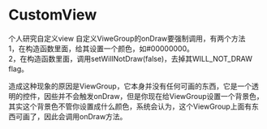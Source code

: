 # CustomView
个人研究自定义view
自定义ViweGroup的onDraw要强制调用，有两个方法<br>
1，在构造函数里面，给其设置一个颜色，如#00000000。<br>
2，在构造函数里面，调用setWillNotDraw(false)，去掉其WILL_NOT_DRAW flag。<br>


造成这种现象的原因是ViewGroup，它本身并没有任何可画的东西，它是一个透明的控件，因些并不会触发onDraw，但是你现在给ViewGroup设置一个背景色，其实这个背景色不管你设置成什么颜色，系统会认为，这个ViewGroup上面有东西可画了，因此会调用onDraw方法。 

